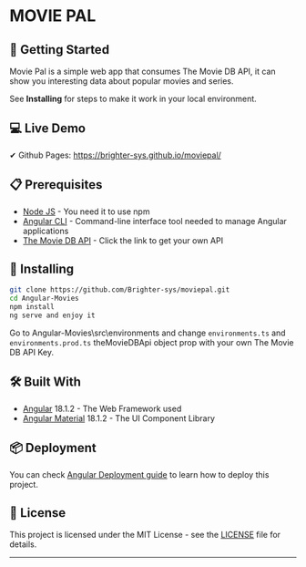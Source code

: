 # MOVIE PAL

## 🚀 Getting Started

Movie Pal is a simple web app that consumes The Movie DB API, it can show you interesting data about popular movies and series.

See **Installing** for steps to make it work in your local environment.
## 💻 Live Demo

✔ Github Pages: https://brighter-sys.github.io/moviepal/

## 📋 Prerequisites

* <a href="https://nodejs.org/es/" target="_blank">Node JS</a> - You need it to use npm
* <a href="https://angular.io/cli" target="_blank">Angular CLI</a> - Command-line interface tool needed to manage Angular applications
* <a href="https://developers.themoviedb.org/3" target="_blank">The Movie DB API</a> - Click the link to get your own API

## 🔧 Installing

```bash
git clone https://github.com/Brighter-sys/moviepal.git
cd Angular-Movies
npm install
ng serve and enjoy it
```
Go to Angular-Movies\src\environments and change ```environments.ts``` and ```environments.prod.ts``` theMovieDBApi object prop with your own The Movie DB API Key.

## 🛠️ Built With

* <a href="https://angular.io/" target="_blank">Angular</a> 18.1.2 - The Web Framework used
* <a href="https://material.angular.io/" target="_blank">Angular Material</a> 18.1.2 - The UI Component Library

## 📦 Deployment

You can check <a href="https://angular.dev/tools/cli/deployment#automatic-deployment-with-the-cli" target="_blank">Angular Deployment guide</a> to learn how to deploy this project.

## 📄 License

This project is licensed under the MIT License - see the [LICENSE](LICENSE) file for details.

---


